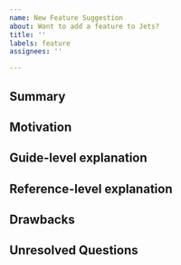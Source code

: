 ```yaml
---
name: New Feature Suggestion
about: Want to add a feature to Jets?
title: ''
labels: feature
assignees: ''

---
```


<!--
Hi! Thanks for considering to file a feature request with Jets. Please take the time to answer the basic questions. Please try to be as detailed as possible.

Thanks!
-->

## Summary

<!--
A one-paragraph explanation of the feature.
-->

## Motivation

<!--
Why do you want to see this feature in Jets? What use cases does it support?

How the feature would be relevant to 80% or more of Jets users.
-->

## Guide-level explanation

<!--
Explain the proposal as if it was already included in the project and you were teaching it to another programmer. That generally means:

- Introducing new named concepts.
- Explaining the feature largely in terms of examples.
- If applicable, provide sample error messages, deprecation warnings, or upgrade guidance.

If this is a small feature, you may omit this section.
-->

## Reference-level explanation

<!--
This is the technical portion of the feature request. Explain the design in sufficient detail that:

- Its interaction with other features is clear.
- It is reasonably clear how the feature would be implemented.
- Corner cases are dissected by example.

If you do not know how to answer this, you can omit it. No worries!
-->

## Drawbacks

<!--
Why should we *not* do this?
-->

## Unresolved Questions

<!--
What related issues do you consider out of scope for this feature that could be addressed in the future independently of the solution that comes out of this feature?
-->
